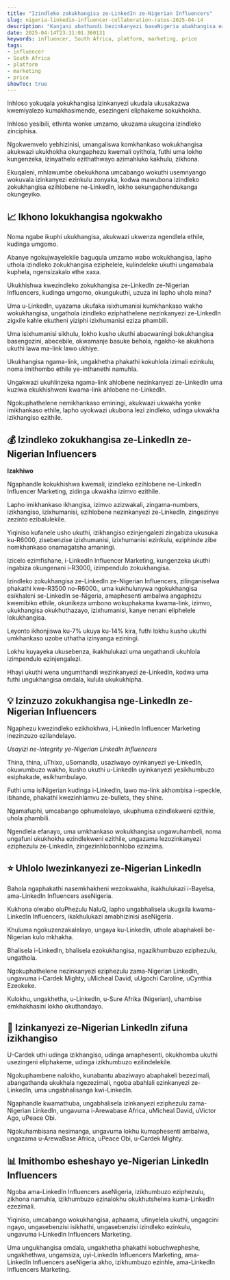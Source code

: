 ```yaml
---
title: "Izindleko zokukhangisa ze-LinkedIn ze-Nigerian Influencers"
slug: nigeria-linkedin-influencer-collaboration-rates-2025-04-14
description: "Kanjani abathandi bezinkanyezi baseNigeria abakhangisa ezinkundleni zokuxhumana abakhokhela abalandeli be-LinkedIn? U-BaoLiba ubhalela abathandi be-South African ukuthi bangakhokha malini."
date: 2025-04-14T23:31:01.360131
keywords: influencer, South Africa, platform, marketing, price
tags:
- influencer
- South Africa
- platform
- marketing
- price
showToc: true
---
```


Inhloso yokuqala yokukhangisa izinkanyezi ukudala ukusakazwa kwemiyalezo kumakhasimende, esezingeni eliphakeme sokukhokha.

Inhloso yesibili, ethinta wonke umzamo, ukuzama ukugcina izindleko zinciphisa.

Ngokwemvelo yebhizinisi, umangaliswa komkhankaso wokukhangisa akukwazi ukukhokha okungaphezu kwemali oyithola, futhi uma lokho kungenzeka, izinyathelo ezithathwayo azimahluko kakhulu, zikhona.

Ekuqaleni, mhlawumbe obekukhona umcabango wokuthi usemnyango wokuvala izinkanyezi ezinkulu zonyaka, kodwa mawubona izindleko zokukhangisa ezihlobene ne-LinkedIn, lokho sekungaphendukanga okungeyiko.


## 📈 Ikhono lokukhangisa ngokwakho

Noma ngabe ikuphi ukukhangisa, akukwazi ukwenza ngendlela ethile, kudinga umgomo.

Abanye ngokujwayelekile baguqula umzamo wabo wokukhangisa, lapho uthola izindleko zokukhangisa eziphelele, kulindeleke ukuthi ungamabala kuphela, ngensizakalo ethe xaxa.

Ukukhishwa kwezindleko zokukhangisa ze-LinkedIn ze-Nigerian Influencers, kudinga umgomo, okungukuthi, uzuza ini lapho uhola mina?

Uma u-LinkedIn, uyazama ukufaka isixhumanisi kumkhankaso wakho wokukhangisa, ungathola izindleko eziphathelene nezinkanyezi ze-LinkedIn zigxile kahle ekutheni yiziphi izixhumanisi eziza phambili.

Uma isixhumanisi sikhulu, lokho kusho ukuthi abacwaningi bokukhangisa basengozini, abecebile, okwamanje basuke behola, ngakho-ke akukhona ukuthi lawa ma-link lawo ukhiye.

Ukukhangisa ngama-link, ungakhetha phakathi kokuhlola izimali ezinkulu, noma imithombo ethile ye-inthanethi namuhla.

Ungakwazi ukuhlinzeka ngama-link ahlobene nezinkanyezi ze-LinkedIn uma kuziwa ekukhishweni kwama-link ahlobene ne-LinkedIn.

Ngokuphathelene nemikhankaso eminingi, akukwazi ukwakha yonke imikhankaso ethile, lapho uyokwazi ukubona lezi zindleko, udinga ukwakha izikhangiso ezithile.


## 💰 Izindleko zokukhangisa ze-LinkedIn ze-Nigerian Influencers

**Izakhiwo**

Ngaphandle kokukhishwa kwemali, izindleko ezihlobene ne-LinkedIn Influencer Marketing, zidinga ukwakha izimvo ezithile.

Lapho imikhankaso ikhangisa, izimvo azizwakali, zingama-numbers, izikhangiso, izixhumanisi, ezihlobene nezinkanyezi ze-LinkedIn, zingezinye zezinto ezibalulekile.

Yiqiniso kufanele usho ukuthi, izikhangiso ezinjengalezi zingabiza ukusuka ku-R6000, zisebenzise izixhumanisi, izixhumanisi ezinkulu, eziphinde zibe nomkhankaso onamagatsha amaningi.

Izicelo ezimfishane, i-LinkedIn Influencer Marketing, kungenzeka ukuthi ingabiza okungenani i-R3000, izimpendulo zokukhangisa.

Izindleko zokukhangisa ze-LinkedIn ze-Nigerian Influencers, zilinganiselwa phakathi kwe-R3500 no-R6000., uma kukhulunywa ngokukhangisa esikhaleni se-LinkedIn se-Nigeria, amaphesenti ambalwa angaphezu kwemibiko ethile, okunikeza umbono wokuphakama kwama-link, izimvo, ukukhangisa okukhuthazayo, izixhumanisi, kanye nenani eliphelele lokukhangisa.

Leyonto ikhonjiswa ku-7% ukuya ku-14% kira, futhi lokhu kusho ukuthi umkhankaso uzobe uthatha izinyanga eziningi.

Lokhu kuyayeka ukusebenza, ikakhulukazi uma ungathandi ukuhlola izimpendulo ezinjengalezi.

Hhayi ukuthi wena ungumthandi wezinkanyezi ze-LinkedIn, kodwa uma futhi ungukhangisa omdala, kulula ukukukhipha.


## 💡 Izinzuzo zokukhangisa nge-LinkedIn ze-Nigerian Influencers

Ngaphezu kwezindleko ezikhokhwa, i-LinkedIn Influencer Marketing inezinzuzo ezilandelayo.

*Usayizi ne-Integrity ye-Nigerian LinkedIn Influencers*

Thina, thina, uThixo, uSomandla, usaziwayo oyinkanyezi ye-LinkedIn, okuwumbuzo wakho, kusho ukuthi u-LinkedIn uyinkanyezi yesikhumbuzo esiphakade, esikhumbulayo.

Futhi uma isiNigerian kudinga i-LinkedIn, lawo ma-link akhombisa i-speckle, ibhande, phakathi kwezinhlamvu ze-bullets, they shine.

Ngamafuphi, umcabango ophumelelayo, ukuphuma ezindlekweni ezithile, uhola phambili.

Ngendlela efanayo, uma umkhankaso wokukhangisa ungawuhambeli, noma ungafuni ukukhokha ezindlekweni ezithile, ungazama lezozinkanyezi eziphezulu ze-LinkedIn, zingezinhlobonhlobo ezinzima.


## ⭐ Uhlolo lwezinkanyezi ze-Nigerian LinkedIn

Bahola ngaphakathi nasemkhakheni wezokwakha, ikakhulukazi i-Bayelsa, ama-LinkedIn Influencers aseNigeria.

Kukhona olwabo oluPhezulu NaluQ, lapho ungabhalisela ukugxila kwama-LinkedIn Influencers, ikakhulukazi amabhizinisi aseNigeria.

Khuluma ngokuzenzakalelayo, ungaya ku-LinkedIn, uthole abaphakeli be-Nigerian kulo mkhakha.

Bhalisela i-LinkedIn, bhalisela ezokukhangisa, ngazikhumbuzo eziphezulu, ungathola.

Ngokuphathelene nezinkanyezi eziphezulu zama-Nigerian LinkedIn, ungavuma i-Cardek Mighty, uMicheal David, uUgochi Caroline, uCynthia Ezeokeke.

Kulokhu, ungakhetha, u-LinkedIn, u-Sure Afrika (Nigerian), uhambise emkhakhasini lokho okuthandayo.


## 📣 Izinkanyezi ze-Nigerian LinkedIn zifuna izikhangiso

U-Cardek uthi udinga izikhangiso, udinga amaphesenti, okukhomba ukuthi usezingeni eliphakeme, udinga izikhumbuzo ezilindelekile.

Ngokuphambene nalokho, kunabantu abaziwayo abaphakeli bezezimali, abangathanda ukukhala ngezezimali, ngoba abahlali ezinkanyezi ze-LinkedIn, uma ungabhalisanga kwi-LinkedIn.

Ngaphandle kwamathuba, ungabhalisela izinkanyezi eziphezulu zama-Nigerian LinkedIn, ungavuma i-Arewabase Africa, uMicheal David, uVictor Ago, uPeace Obi.

Ngokuhambisana nesimanga, ungavuma lokhu kumaphesenti ambalwa, ungazama u-ArewaBase Africa, uPeace Obi, u-Cardek Mighty.


## 📊 Imithombo esheshayo ye-Nigerian LinkedIn Influencers

Ngoba ama-LinkedIn Influencers aseNigeria, izikhumbuzo eziphezulu, zikhona namuhla, izikhumbuzo ezinalokhu okukhutshelwa kuma-LinkedIn ezezimali.

Yiqiniso, umcabango wokukhangisa, aphaama, ufinyelela ukuthi, ungagcini ngayo, ungasebenzisi isikhathi, ungasebenzisi izindleko ezinkulu, ungavuma i-LinkedIn Influencers Marketing.

Uma ungukhangisa omdala, ungakhetha phakathi kobuchwepheshe, ungakhethwa, ungamsiza, uyi-LinkedIn Influencers Marketing, ama-LinkedIn Influencers aseNigeria akho, izikhumbuzo ezinhle, ama-LinkedIn Influencers Marketing.